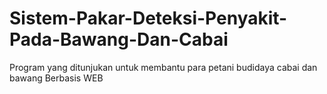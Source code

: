# Sistem-Pakar-Deteksi-Penyakit-Pada-Bawang-Dan-Cabai
Program yang ditunjukan untuk membantu para petani budidaya cabai dan bawang Berbasis WEB
